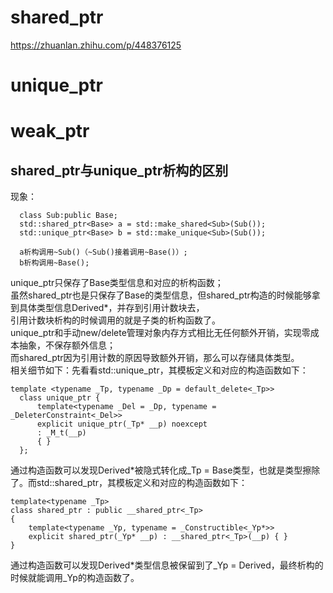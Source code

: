 # shared_ptr #  
https://zhuanlan.zhihu.com/p/448376125
# unique_ptr #  
# weak_ptr #  

## shared_ptr与unique_ptr析构的区别 ##  
现象：  
      
      class Sub:public Base;
      std::shared_ptr<Base> a = std::make_shared<Sub>(Sub());  
      std::unique_ptr<Base> b = std::make_unique<Sub>(Sub());  
      
      a析构调用~Sub()（~Sub()接着调用~Base()）;  
      b析构调用~Base();
    
unique_ptr<Base>只保存了Base类型信息和对应的析构函数；  
虽然shared_ptr<Base>也是只保存了Base的类型信息，但shared_ptr构造的时候能够拿到具体类型信息Derived*，并存到引用计数块去，  
引用计数块析构的时候调用的就是子类的析构函数了。  
unique_ptr<Base>和手动new/delete管理对象内存方式相比无任何额外开销，实现零成本抽象，不保存额外信息；  
而shared_ptr因为引用计数的原因导致额外开销，那么可以存储具体类型。  
相关细节如下：先看看std::unique_ptr<Base>，其模板定义和对应的构造函数如下：  
      
    template <typename _Tp, typename _Dp = default_delete<_Tp>>
      class unique_ptr {
          template<typename _Del = _Dp, typename = _DeleterConstraint<_Del>>
          explicit unique_ptr(_Tp* __p) noexcept
          : _M_t(__p)
          { }
      };
  
通过构造函数可以发现Derived*被隐式转化成_Tp = Base类型，也就是类型擦除了。而std::shared_ptr<Base>，其模板定义和对应的构造函数如下：
    
    template<typename _Tp>
    class shared_ptr : public __shared_ptr<_Tp>
    {
        template<typename _Yp, typename = _Constructible<_Yp*>>
        explicit shared_ptr(_Yp* __p) : __shared_ptr<_Tp>(__p) { }
    }

  通过构造函数可以发现Derived*类型信息被保留到了_Yp = Derived，最终析构的时候就能调用_Yp的构造函数了。
